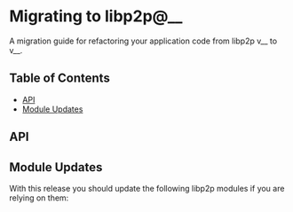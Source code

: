 <!--Specify versions for migration below-->
# Migrating to libp2p@__

A migration guide for refactoring your application code from libp2p v__ to v__.

## Table of Contents

- [API](#api)
- [Module Updates](#module-updates)

## API

<!--Describe breaking APIs with examples for Before and After
Example:

### Peer Discovery

__Describe__

**Before**

```js

```

**After**

```js

```

-->

## Module Updates

With this release you should update the following libp2p modules if you are relying on them:

<!--Specify module versions in JSON for migration below-->

```json

```
